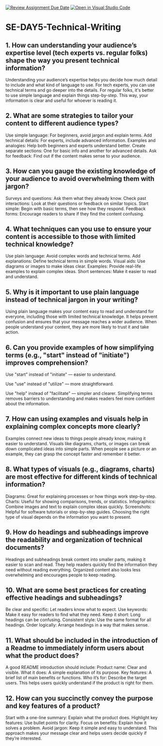 [![Review Assignment Due Date](https://classroom.github.com/assets/deadline-readme-button-22041afd0340ce965d47ae6ef1cefeee28c7c493a6346c4f15d667ab976d596c.svg)](https://classroom.github.com/a/zsAR-pyY)
[![Open in Visual Studio Code](https://classroom.github.com/assets/open-in-vscode-2e0aaae1b6195c2367325f4f02e2d04e9abb55f0b24a779b69b11b9e10269abc.svg)](https://classroom.github.com/online_ide?assignment_repo_id=18507104&assignment_repo_type=AssignmentRepo)
# SE-DAY5-Technical-Writing
## 1. How can understanding your audience’s expertise level (tech experts vs. regular folks) shape the way you present technical information?
Understanding your audience’s expertise helps you decide how much detail to include and what kind of language to use. For tech experts, you can use technical terms and go deeper into the details. For regular folks, it's better to use simple language and explain things step-by-step. This way, your information is clear and useful for whoever is reading it.

## 2. What are some strategies to tailor your content to different audience types?
Use simple language: For beginners, avoid jargon and explain terms.
Add technical details: For experts, include advanced information.
Examples and analogies: Help both beginners and experts understand better.
Create separate sections: One for basic info and another for advanced details.
Ask for feedback: Find out if the content makes sense to your audience.

## 3. How can you gauge the existing knowledge of your audience to avoid overwhelming them with jargon?
Surveys and questions: Ask them what they already know.
Check past interactions: Look at their questions or feedback on similar topics.
Start simple: Begin with basic terms, then see how they respond.
Feedback forms: Encourage readers to share if they find the content confusing.

## 4. What techniques can you use to ensure your content is accessible to those with limited technical knowledge?
Use plain language: Avoid complex words and technical terms.
Add explanations: Define technical terms in simple words.
Visual aids: Use diagrams or images to make ideas clear.
Examples: Provide real-life examples to explain complex ideas.
Short sentences: Make it easier to read and understand.

## 5. Why is it important to use plain language instead of technical jargon in your writing?
Using plain language makes your content easy to read and understand for everyone, including those with limited technical knowledge. It helps prevent confusion and ensures that your message reaches a wider audience. When people understand your content, they are more likely to trust it and take action.

## 6. Can you provide examples of how simplifying terms (e.g., "start" instead of "initiate") improves comprehension?
Use "start" instead of "initiate" — easier to understand.

Use "use" instead of "utilize" — more straightforward.

Use "help" instead of "facilitate" — simpler and clearer.
Simplifying terms removes barriers to understanding and makes readers feel more confident about the information.

## 7. How can using examples and visuals help in explaining complex concepts more clearly?
Examples connect new ideas to things people already know, making it easier to understand. Visuals like diagrams, charts, or images can break down complicated ideas into simple parts. When people see a picture or an example, they can grasp the concept faster and remember it better.

## 8. What types of visuals (e.g., diagrams, charts) are most effective for different kinds of technical information?
Diagrams: Great for explaining processes or how things work step-by-step.
Charts: Useful for showing comparisons, trends, or statistics.
Infographics: Combine images and text to explain complex ideas quickly.
Screenshots: Helpful for software tutorials or step-by-step guides.
Choosing the right type of visual depends on the information you want to present.

## 9. How do headings and subheadings improve the readability and organization of technical documents?
Headings and subheadings break content into smaller parts, making it easier to scan and read. They help readers quickly find the information they need without reading everything. Organized content also looks less overwhelming and encourages people to keep reading.

## 10. What are some best practices for creating effective headings and subheadings?
Be clear and specific: Let readers know what to expect.
Use keywords: Make it easy for readers to find what they need.
Keep it short: Long headings can be confusing.
Consistent style: Use the same format for all headings.
Order logically: Arrange headings in a way that makes sense.

## 11. What should be included in the introduction of a Readme to immediately inform users about what the product does?
A good README introduction should include:
Product name: Clear and visible.
What it does: A simple explanation of its purpose.
Key features: A brief list of main benefits or functions.
Who it’s for: Describe the target users.
This helps users quickly understand if the product is right for them.

## 12. How can you succinctly convey the purpose and key features of a product?
Start with a one-line summary: Explain what the product does.
Highlight key features: Use bullet points for clarity.
Focus on benefits: Explain how it solves a problem.
Avoid jargon: Keep it simple and easy to understand.
This approach makes your message clear and helps users decide quickly if they’re interested.

